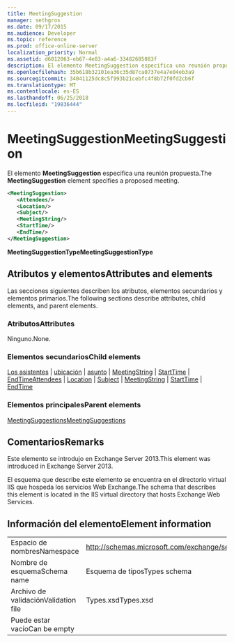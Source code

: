```yaml
---
title: MeetingSuggestion
manager: sethgros
ms.date: 09/17/2015
ms.audience: Developer
ms.topic: reference
ms.prod: office-online-server
localization_priority: Normal
ms.assetid: d6012063-eb67-4e83-a4a6-33482685083f
description: El elemento MeetingSuggestion especifica una reunión propuesta.
ms.openlocfilehash: 35b618b32101ea36c35d87ca0737e4a7e04eb3a9
ms.sourcegitcommit: 34041125dc8c5f993b21cebfc4f8b72f0fd2cb6f
ms.translationtype: MT
ms.contentlocale: es-ES
ms.lasthandoff: 06/25/2018
ms.locfileid: "19836444"
---
```

# <a name="meetingsuggestion"></a><span data-ttu-id="06939-103">MeetingSuggestion</span><span class="sxs-lookup"><span data-stu-id="06939-103">MeetingSuggestion</span></span>

<span data-ttu-id="06939-104">El elemento **MeetingSuggestion** especifica una reunión propuesta.</span><span class="sxs-lookup"><span data-stu-id="06939-104">The **MeetingSuggestion** element specifies a proposed meeting.</span></span> 
  
```XML
<MeetingSuggestion>
   <Attendees/>
   <Location/>
   <Subject/>
   <MeetingString/>
   <StartTime/>
   <EndTime/>
</MeetingSuggestion>
```

 <span data-ttu-id="06939-105">**MeetingSuggestionType**</span><span class="sxs-lookup"><span data-stu-id="06939-105">**MeetingSuggestionType**</span></span>
## <a name="attributes-and-elements"></a><span data-ttu-id="06939-106">Atributos y elementos</span><span class="sxs-lookup"><span data-stu-id="06939-106">Attributes and elements</span></span>

<span data-ttu-id="06939-107">Las secciones siguientes describen los atributos, elementos secundarios y elementos primarios.</span><span class="sxs-lookup"><span data-stu-id="06939-107">The following sections describe attributes, child elements, and parent elements.</span></span>
  
### <a name="attributes"></a><span data-ttu-id="06939-108">Atributos</span><span class="sxs-lookup"><span data-stu-id="06939-108">Attributes</span></span>

<span data-ttu-id="06939-109">Ninguno.</span><span class="sxs-lookup"><span data-stu-id="06939-109">None.</span></span>
  
### <a name="child-elements"></a><span data-ttu-id="06939-110">Elementos secundarios</span><span class="sxs-lookup"><span data-stu-id="06939-110">Child elements</span></span>

<span data-ttu-id="06939-111">[Los asistentes](attendees.md) | [ubicación](location.md) | [asunto](subject.md) | [MeetingString](meetingstring.md) | [StartTime](starttime.md) | [EndTime](endtime.md)</span><span class="sxs-lookup"><span data-stu-id="06939-111">[Attendees](attendees.md) | [Location](location.md) | [Subject](subject.md) | [MeetingString](meetingstring.md) | [StartTime](starttime.md) | [EndTime](endtime.md)</span></span>
  
### <a name="parent-elements"></a><span data-ttu-id="06939-112">Elementos principales</span><span class="sxs-lookup"><span data-stu-id="06939-112">Parent elements</span></span>

[<span data-ttu-id="06939-113">MeetingSuggestions</span><span class="sxs-lookup"><span data-stu-id="06939-113">MeetingSuggestions</span></span>](meetingsuggestions.md)
  
## <a name="remarks"></a><span data-ttu-id="06939-114">Comentarios</span><span class="sxs-lookup"><span data-stu-id="06939-114">Remarks</span></span>

<span data-ttu-id="06939-115">Este elemento se introdujo en Exchange Server 2013.</span><span class="sxs-lookup"><span data-stu-id="06939-115">This element was introduced in Exchange Server 2013.</span></span>
  
<span data-ttu-id="06939-116">El esquema que describe este elemento se encuentra en el directorio virtual IIS que hospeda los servicios Web Exchange.</span><span class="sxs-lookup"><span data-stu-id="06939-116">The schema that describes this element is located in the IIS virtual directory that hosts Exchange Web Services.</span></span>
  
## <a name="element-information"></a><span data-ttu-id="06939-117">Información del elemento</span><span class="sxs-lookup"><span data-stu-id="06939-117">Element information</span></span>

|||
|:-----|:-----|
|<span data-ttu-id="06939-118">Espacio de nombres</span><span class="sxs-lookup"><span data-stu-id="06939-118">Namespace</span></span>  <br/> |http://schemas.microsoft.com/exchange/services/2006/types  <br/> |
|<span data-ttu-id="06939-119">Nombre de esquema</span><span class="sxs-lookup"><span data-stu-id="06939-119">Schema name</span></span>  <br/> |<span data-ttu-id="06939-120">Esquema de tipos</span><span class="sxs-lookup"><span data-stu-id="06939-120">Types schema</span></span>  <br/> |
|<span data-ttu-id="06939-121">Archivo de validación</span><span class="sxs-lookup"><span data-stu-id="06939-121">Validation file</span></span>  <br/> |<span data-ttu-id="06939-122">Types.xsd</span><span class="sxs-lookup"><span data-stu-id="06939-122">Types.xsd</span></span>  <br/> |
|<span data-ttu-id="06939-123">Puede estar vacío</span><span class="sxs-lookup"><span data-stu-id="06939-123">Can be empty</span></span>  <br/> ||
   

